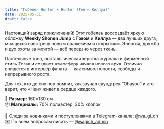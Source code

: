 ```yaml
---
title: "Гобелен Hunter × Hunter (Гон и Киллуа)"
date: 2025-05-31
draft: false
---
```


Настоящий заряд приключений! Этот гобелен воссоздаёт яркую обложку **Weekly Shonen Jump** с **Гоном** и **Киллуа** — два лучших друга, мчащихся навстречу новым сражениям и открытиям. Энергия, дружба и дух охоты за мечтой — всё передано через ткань.

Пастельные тона, ностальгическая верстка журнала и фирменный стиль Тогаши создают атмосферу начала нового арка. Отлично впишется в интерьер фаната — как символ юности, свободы и непрерывного роста.

Для тех, кто до сих пор помнит, как звучал саундтрек “Ohayou” и кто верит, что «Нен» живёт в сердце каждого.

🧵 **Размер:** 160×130 см  
📦 **Материалы:** 70% полиэстер, 30% хлопок  

📣 Следи за новинками и поступлениями в Telegram-канале: [@wa_gi_ch](https://t.me/wa_gi_ch)  
✉️ По всем вопросам писать — [@wagich_admin](https://t.me/wagich_admin)
